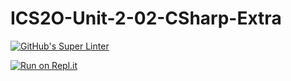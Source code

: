 # ICS2O-Unit-2-02-CSharp-Extra

[![GitHub's Super Linter](https://github.com/KaitlynIp64/ICS2O-Unit-2-02-CSharp-Extra/workflows/GitHub's%20Super%20Linter/badge.svg)](https://github.com/KaitlynIp64/ICS2O-Unit-2-02-CSharp-Extra/actions)

[![Run on Repl.it](https://repl.it/badge/github/KaitlynIp64/ICS2O-Unit-2-02-CSharp-Extra)](https://repl.it/github/KaitlynIp64/ICS2O-Unit-2-02-CSharp-Extra)


